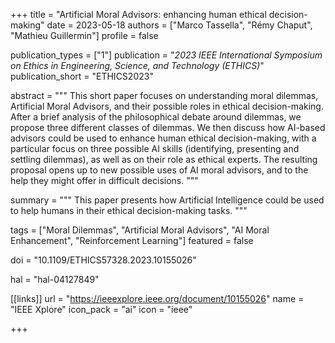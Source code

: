 +++
title = "Artificial Moral Advisors: enhancing human ethical decision-making"
date = 2023-05-18
authors = ["Marco Tassella", "Rémy Chaput", "Mathieu Guillermin"]
profile = false

publication_types = ["1"]
publication = "*2023 IEEE International Symposium on Ethics in Engineering, Science, and Technology (ETHICS)*"
publication_short = "ETHICS2023"

abstract = """
This short paper focuses on understanding moral dilemmas, Artificial Moral
Advisors, and their possible roles in ethical decision-making. After a brief
analysis of the philosophical debate around dilemmas, we propose three different
classes of dilemmas. We then discuss how AI-based advisors could be used to
enhance human ethical decision-making, with a particular focus on three possible
AI skills (identifying, presenting and settling dilemmas), as well as on their
role as ethical experts. The resulting proposal opens up to new possible uses
of AI moral advisors, and to the help they might offer in difficult decisions.
"""

summary = """
This paper presents how Artificial Intelligence could be used to help humans
in their ethical decision-making tasks.
"""

tags = ["Moral Dilemmas", "Artificial Moral Advisors", "AI Moral Enhancement",
"Reinforcement Learning"]
featured = false

doi = "10.1109/ETHICS57328.2023.10155026"

hal = "hal-04127849"

[[links]]
url = "https://ieeexplore.ieee.org/document/10155026"
name = "IEEE Xplore"
icon_pack = "ai"
icon = "ieee"

+++
